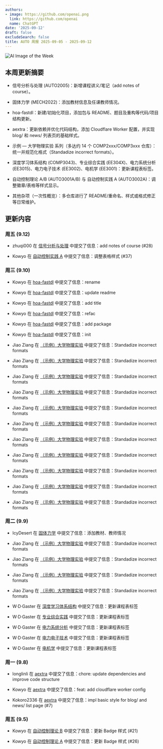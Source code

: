```yaml
---
authors:
- image: https://github.com/openai.png
  link: https://github.com/openai
  name: ChatGPT
date: '2025-09-12'
draft: false
excludeSearch: false
title: AUTO 周报 2025-09-05 - 2025-09-12
---
```


![AI Image of the Week](https://static.hoa.moe/news/weekly/weekly-2025-09-05/generated_image.png)

## 本周更新摘要

- 信号分析与处理 (AUTO2005)：新增课程讲义/笔记（add notes of course）。

- 固体力学 (MECH2022)：添加教材信息及任课教师情况。

- hoa-fastdl：新建/初始化项目，添加包与 README、题目及重构等代码/项目结构更新。

- aextra：更新依赖并优化代码结构，添加 Cloudflare Worker 配置，并实现 blog/ 和 news/ 列表页的基础样式。

- 示例 — 大学物理实验 系列（多达约 14 个 COMP2xxx/COMP3xxx 仓库）：统一并规范化格式（Standadize incorrect formats）。

- 深度学习体系结构 (COMP3043)、专业综合实践 (EE304X)、电力系统分析 (EE3015)、电力电子技术 (EE3002)、电机学 (EE3001)：更新课程表标签。

- 自动控制理论 A/B (AUTO3001A/B) 与 自动控制实践 A (AUTO3002A)：调整徽章/表格等样式显示。

- 其他杂项（一次性概览）：多仓库进行了 README/重命名、样式或格式修正等日常维护。

## 更新内容

### 周五 (9.12)

- zhuqi000 在 [信号分析与处理](https://github.com/HITSZ-OpenAuto/AUTO2005) 中提交了信息：add notes of course (#28)

- Kowyo 在 [自动控制实践 A](https://github.com/HITSZ-OpenAuto/AUTO3002A) 中提交了信息：调整表格样式 (#37)

### 周三 (9.10)

- Kowyo 在 [hoa-fastdl](https://github.com/HITSZ-OpenAuto/hoa-fastdl) 中提交了信息：rename

- Kowyo 在 [hoa-fastdl](https://github.com/HITSZ-OpenAuto/hoa-fastdl) 中提交了信息：update readme

- Kowyo 在 [hoa-fastdl](https://github.com/HITSZ-OpenAuto/hoa-fastdl) 中提交了信息：add title

- Kowyo 在 [hoa-fastdl](https://github.com/HITSZ-OpenAuto/hoa-fastdl) 中提交了信息：refac

- Kowyo 在 [hoa-fastdl](https://github.com/HITSZ-OpenAuto/hoa-fastdl) 中提交了信息：add package

- Kowyo 在 [hoa-fastdl](https://github.com/HITSZ-OpenAuto/hoa-fastdl) 中提交了信息：init

- Jiao Ziang 在 [（示例）大学物理实验](https://github.com/HITSZ-OpenAuto/COMP3004) 中提交了信息：Standadize incorrect formats

- Jiao Ziang 在 [（示例）大学物理实验](https://github.com/HITSZ-OpenAuto/COMP2010) 中提交了信息：Standadize incorrect formats

- Jiao Ziang 在 [（示例）大学物理实验](https://github.com/HITSZ-OpenAuto/COMP3013) 中提交了信息：Standadize incorrect formats

- Jiao Ziang 在 [（示例）大学物理实验](https://github.com/HITSZ-OpenAuto/COMP3053) 中提交了信息：Standadize incorrect formats

- Jiao Ziang 在 [（示例）大学物理实验](https://github.com/HITSZ-OpenAuto/COMP3053) 中提交了信息：Standadize incorrect formats

- Jiao Ziang 在 [（示例）大学物理实验](https://github.com/HITSZ-OpenAuto/COMP3007) 中提交了信息：Standadize incorrect formats

- Jiao Ziang 在 [（示例）大学物理实验](https://github.com/HITSZ-OpenAuto/COMP3002) 中提交了信息：Standadize incorrect formats

- Jiao Ziang 在 [（示例）大学物理实验](https://github.com/HITSZ-OpenAuto/COMP3011) 中提交了信息：Standadize incorrect formats

- Jiao Ziang 在 [（示例）大学物理实验](https://github.com/HITSZ-OpenAuto/COMP3010) 中提交了信息：Standadize incorrect formats

- Jiao Ziang 在 [（示例）大学物理实验](https://github.com/HITSZ-OpenAuto/COMP3010) 中提交了信息：Standadize incorrect formats

- Jiao Ziang 在 [（示例）大学物理实验](https://github.com/HITSZ-OpenAuto/COMP3006) 中提交了信息：Standadize incorrect formats

### 周二 (9.9)

- IcyDesert 在 [固体力学](https://github.com/HITSZ-OpenAuto/MECH2022) 中提交了信息：添加教材、教师情况

- Jiao Ziang 在 [（示例）大学物理实验](https://github.com/HITSZ-OpenAuto/COMP3040) 中提交了信息：Standadize incorrect formats

- Jiao Ziang 在 [（示例）大学物理实验](https://github.com/HITSZ-OpenAuto/COMP3001) 中提交了信息：Standadize incorrect formats

- Jiao Ziang 在 [（示例）大学物理实验](https://github.com/HITSZ-OpenAuto/COMP3009) 中提交了信息：Standadize incorrect formats

- Jiao Ziang 在 [（示例）大学物理实验](https://github.com/HITSZ-OpenAuto/COMP3018) 中提交了信息：Standadize incorrect formats

- W·D·Gaster 在 [深度学习体系结构](https://github.com/HITSZ-OpenAuto/COMP3043) 中提交了信息：更新课程表标签

- W·D·Gaster 在 [专业综合实践](https://github.com/HITSZ-OpenAuto/EE304X) 中提交了信息：更新课程表标签

- W·D·Gaster 在 [电力系统分析](https://github.com/HITSZ-OpenAuto/EE3015) 中提交了信息：更新课程表标签

- W·D·Gaster 在 [电力电子技术](https://github.com/HITSZ-OpenAuto/EE3002) 中提交了信息：更新课程表标签

- W·D·Gaster 在 [电机学](https://github.com/HITSZ-OpenAuto/EE3001) 中提交了信息：更新课程表标签

### 周一 (9.8)

- longlinli 在 [aextra](https://github.com/HITSZ-OpenAuto/aextra) 中提交了信息：chore: update dependencies and improve code structure

- Kowyo 在 [aextra](https://github.com/HITSZ-OpenAuto/aextra) 中提交了信息：feat: add cloudflare worker config

- Kokoro2336 在 [aextra](https://github.com/HITSZ-OpenAuto/aextra) 中提交了信息：impl basic style for blog/ and news/ list page (#7)

### 周五 (9.5)

- Kowyo 在 [自动控制理论 B](https://github.com/HITSZ-OpenAuto/AUTO3001B) 中提交了信息：更新 Badge 样式 (#21)

- Kowyo 在 [自动控制理论 A](https://github.com/HITSZ-OpenAuto/AUTO3001A) 中提交了信息：更新 Badge 样式 (#26)

